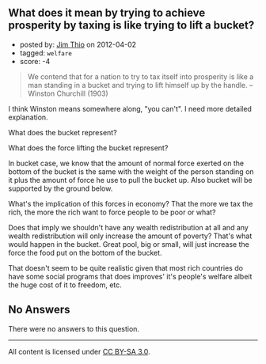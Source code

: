 ## What does it mean by trying to achieve prosperity by taxing is like trying to lift a bucket?

- posted by: [Jim Thio](https://stackexchange.com/users/-1/432-jim-thio) on 2012-04-02
- tagged: `welfare`
- score: -4

> We contend that for a nation to try to tax itself into prosperity is
> like a man standing in a bucket and trying to lift himself up by the
> handle. – Winston Churchill (1903)

I think Winston means somewhere along, "you can't". I need more detailed explanation.

What does the bucket represent?

What does the force lifting the bucket represent?

In bucket case, we know that the amount of normal force exerted on the bottom of the bucket is the same with the weight of the person standing on it plus the amount of force he use to pull the bucket up. Also bucket will be supported by the ground below.

What's the implication of this forces in economy? That the more we tax the rich, the more the rich want to force people to be poor or what?

Does that imply we shouldn't have any wealth redistribution at all and any wealth redistribution will only increase the amount of poverty? That's what would happen in the bucket. Great pool, big or small, will just increase the force the food put on the bottom of the bucket.

That doesn't seem to be quite realistic given that most rich countries do have some social programs that does improves' it's people's welfare albeit the huge cost of it to freedom, etc.

## No Answers

There were no answers to this question.


---

All content is licensed under [CC BY-SA 3.0](https://creativecommons.org/licenses/by-sa/3.0/).
